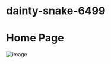 # dainty-snake-6499

# Home Page
![image](https://github.com/Sonu598/dainty-snake-6499/assets/115460541/3868cbdb-c345-4b09-9108-08f57865eb1f)
